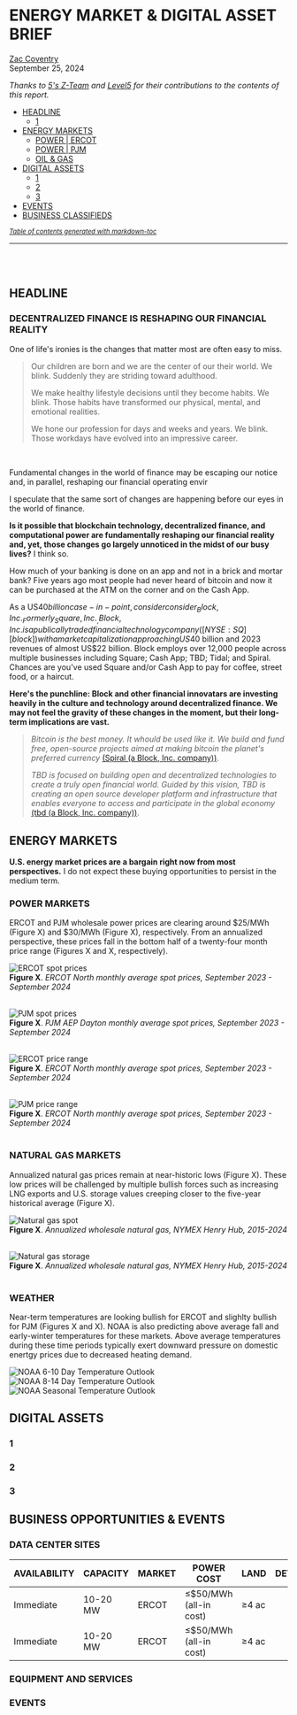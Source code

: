 # ENERGY MARKET & DIGITAL ASSET BRIEF
[Zac Coventry](https://www.linkedin.com/in/zaccoventry/)  
September 25, 2024  
   
_Thanks to [5's Z-Team](https://www.energyby5.com/people/eric-bratcher) and [Level5](https://www.energyby5.com/level5) for their contributions to the contents of this report._

  
  * [HEADLINE](#headline)
    + [1](#1)
  * [ENERGY MARKETS](#energy-markets)
    + [POWER | ERCOT](#power---ercot)
    + [POWER | PJM](#power---pjm)
    + [OIL & GAS](#oil---gas)
  * [DIGITAL ASSETS](#digital-assets)
    + [1](#1-1)
    + [2](#2)
    + [3](#3)
  * [EVENTS](#events)
  * [BUSINESS CLASSIFIEDS](#business-classifieds)

<small><i><a href='http://ecotrust-canada.github.io/markdown-toc/'>Table of contents generated with markdown-toc</a></i></small> 

---    


<br><br>

## HEADLINE
### DECENTRALIZED FINANCE IS RESHAPING OUR FINANCIAL REALITY
One of life's ironies is the changes that matter most are often easy to miss. 
> Our children are born and we are the center of our their world. We blink. Suddenly they are striding toward adulthood.
>
> We make healthy lifestyle decisions until they become habits. We blink. Those habits have transformed our physical, mental, and emotional realities.
> 
> We hone our profession for days and weeks and years. We blink. Those workdays have evolved into an impressive career.
<br>

Fundamental changes in the world of finance may be escaping our notice and, in parallel, reshaping our financial operating envir


I speculate that the same sort of changes are happening before our eyes in the world of finance. 

**Is it possible that blockchain technology, decentralized finance, and computational power are fundamentally reshaping our financial reality and, yet, those changes go largely unnoticed in the midst of our busy lives?** I think so.

How much of your banking is done on an app and not in a brick and mortar bank? Five years ago most people had never heard of bitcoin and now it can be purchased at the ATM on the corner and on the Cash App.

As a US$40 billion case-in-point, consider consider _Block, Inc._ Formerly _Square, Inc._, Block, Inc. is a publically traded financial technology company ([NYSE: SQ][block]) with a market capitalization approaching US$40 billion and 2023 revenues of almost US$22 billion. Block employs over 12,000 people across multiple businesses including Square; Cash App; TBD; Tidal; and Spiral. Chances are you've used Square and/or Cash App to pay for coffee, street food, or a haircut. 

**Here's the punchline: Block and other financial innovatars are investing heavily in the culture and technology around decentralized finance. We may not feel the gravity of these changes in the moment, but their long-term implications are vast.** 

> _Bitcoin is the best money. It whould be used like it. We build and fund free, open-source projects aimed at making bitcoin the planet's preferred currency_ [(Spiral (a Block, Inc. company))][spiral].  
>
> _TBD is focused on building open and decentralized technologies to create a truly open financial world. Guided by this vision, TBD is creating an open source developer platform and infrastructure that enables everyone to access and participate in the global economy_ [(tbd (a Block, Inc. company))][tbd].  


## ENERGY MARKETS  
**U.S. energy market prices are a bargain right now from most perspectives.** I do not expect these buying opportunities to persist in the medium term. 

### POWER MARKETS  

ERCOT and PJM wholesale power prices are clearing around $25/MWh (Figure X) and $30/MWh (Figure X), respectively. From an annualized perspective, these prices fall in the bottom half of a twenty-four month price range (Figures X and X, respectively).  

![ERCOT spot prices][el_ercot_spot]    
**Figure X**. _ERCOT North monthly average spot prices, September 2023 - September 2024_  
<br>  

![PJM spot prices][el_pjm_spot]  
**Figure X**. _PJM AEP Dayton monthly average spot prices, September 2023 - September 2024_  
<br>  

![ERCOT price range][el_ercot_range]    
**Figure X**. _ERCOT North monthly average spot prices, September 2023 - September 2024_  
<br>  

![PJM price range][el_pjm_range]    
**Figure X**. _ERCOT North monthly average spot prices, September 2023 - September 2024_  
<br>  

### NATURAL GAS MARKETS  
Annualized natural gas prices remain at near-historic lows (Figure X). These low prices will be challenged by multiple bullish forces such as increasing LNG exports and U.S. storage values creeping closer to the five-year historical average (Figure X).

![Natural gas spot][ng_spot]  
**Figure X**. _Annualized wholesale natural gas, NYMEX Henry Hub, 2015-2024_  
<br>  

![Natural gas storage][ng_storage]  
**Figure X**. _Annualized wholesale natural gas, NYMEX Henry Hub, 2015-2024_  
<br>  

### WEATHER  
Near-term temperatures are looking bullish for ERCOT and slighlty bullish for PJM (Figures X and X). NOAA is also predicting above average fall and early-winter temperatures for these markets. Above average temperatures during these time periods typically exert downward pressure on domestic enertgy prices due to decreased heating demand.

![NOAA 6-10 Day Temperature Outlook][weather_6to10]  
![NOAA 8-14 Day Temperature Outlook][weather_8to14]  
![NOAA Seasonal Temperature Outlook][weather_season]  




## DIGITAL ASSETS
### 1
### 2
### 3


## BUSINESS OPPORTUNITIES & EVENTS   
### DATA CENTER SITES  

| AVAILABILITY | CAPACITY | MARKET | POWER COST | LAND | DETAILS |  
| -            | -        | -      | -          | -    | -       |  
| Immediate    | 10-20 MW | ERCOT  | ≤$50/MWh<br>(all-in cost) | ≥4 ac | |  
| Immediate    | 10-20 MW | ERCOT  | ≤$50/MWh<br>(all-in cost) | ≥4 ac | |  

### EQUIPMENT AND SERVICES  

### EVENTS  




[block]: https://www.google.com/finance/quote/SQ:NYSE?sa=X&ved=2ahUKEwikkKC2qPCIAxW9GtAFHcMxOZsQ3ecFegQINRAZ  
[el_ercot_range]: media/20240930/el_futures_ercot_north_annual_24mo_range.png "ERCOT price range"  
[el_ercot_spot]: media/20240930/el_hx_ercot_north_20240929.png "ERCOT spot prices"  
[el_ercot_futures]: media/20240930/el_futures_ercot_north_annual_24mo_range.png "ERCOT futures prices"  
[el_pjm_spot]: media/20240930/el_hx_pjm_aep_20240929.png "PJM spot prices"  
[el_pjm_range]: media/20240930/el_futures_pjm_aep_annual_24mo_range.png "PJM price range"  
[ng_futures]: media/20240930/ng_futures_hhub_annual_20240929.png "Natural futures prices"  
[ng_spot]: media/20240930/ng_hx_hhub_monthly_20240929_annual.jpg "Natural gas spot prices"  
[ng_storage]: media/20240930/ng_futures_hhub_annual_20240929_v2.png "Natural gas storage"  
[spiral]: https://spiral.xyz/  
[tbd]: https://tbd.website/
[weather_6to10]: https://www.cpc.ncep.noaa.gov/products/predictions/610day/610temp.new.gif "NOAA 6 to 10 day temperature outlook"  
[weather_8to14]: https://www.cpc.ncep.noaa.gov/products/predictions/814day/814temp.new.gif  "NOAA 6 to 10 day temperature outlook"  
[weather_season]: https://www.cpc.ncep.noaa.gov/products/predictions/long_range/lead02/off02_temp.gif "NOAA seasonal temperature outlook"  
